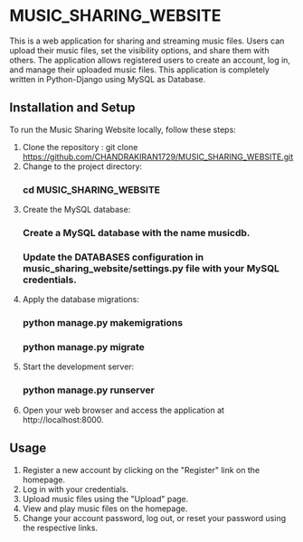 # MUSIC_SHARING_WEBSITE
This is a web application for sharing and streaming music files. Users can upload their music files, set the visibility options, and share them with others. The application allows registered users to create an account, log in, and manage their uploaded music files. This application is completely written in Python-Django using MySQL as Database.

## Installation and Setup
To run the Music Sharing Website locally, follow these steps:
1. Clone the repository : git clone https://github.com/CHANDRAKIRAN1729/MUSIC_SHARING_WEBSITE.git
2. Change to the project directory:
   ### cd MUSIC_SHARING_WEBSITE
3. Create the MySQL database:
   ### Create a MySQL database with the name musicdb.
   ### Update the DATABASES configuration in music_sharing_website/settings.py file with your MySQL credentials.
4. Apply the database migrations:
   ### python manage.py makemigrations
   ### python manage.py migrate
5. Start the development server:
   ### python manage.py runserver
6. Open your web browser and access the application at http://localhost:8000.

## Usage
1. Register a new account by clicking on the "Register" link on the homepage.
2. Log in with your credentials.
3. Upload music files using the "Upload" page.
4. View and play music files on the homepage.
5. Change your account password, log out, or reset your password using the respective links.

